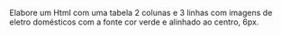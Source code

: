Elabore um Html com uma tabela 2 colunas e 3 linhas com imagens de eletro domésticos com a fonte cor verde e alinhado ao centro, 6px.